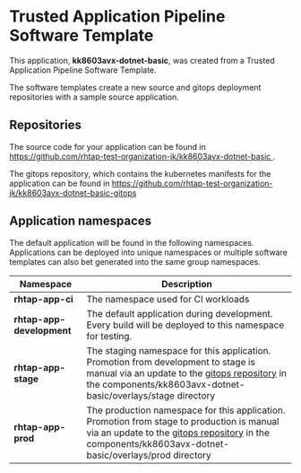 # Trusted Application Pipeline Software Template

This application, **kk8603avx-dotnet-basic**, was created from a Trusted Application Pipeline Software Template.

The software templates create a new source and gitops deployment repositories with a sample source application. 

## Repositories

The source code for your application can be found in [https://github.com/rhtap-test-organization-jk/kk8603avx-dotnet-basic ](https://github.com/rhtap-test-organization-jk/kk8603avx-dotnet-basic ).
 
The gitops repository, which contains the kubernetes manifests for the application can be found in 
[https://github.com/rhtap-test-organization-jk/kk8603avx-dotnet-basic-gitops ](https://github.com/rhtap-test-organization-jk/kk8603avx-dotnet-basic-gitops ) 

## Application namespaces 

The default application will be found in the following namespaces. Applications can be deployed into unique namespaces or multiple software templates can also bet generated into the same group namespaces.  

|  Namespace   |  Description   |  
| -------- | -------- |
| **rhtap-app-ci** | The namespace used for CI workloads |
| **rhtap-app-development** | The default application during development. Every build will be deployed to this namespace for testing. |
| **rhtap-app-stage** | The staging namespace for this application. Promotion from development to stage is manual via an update to the [gitops repository](https://github.com/rhtap-test-organization-jk/kk8603avx-dotnet-basic-gitops ) in the components/kk8603avx-dotnet-basic/overlays/stage directory |
| **rhtap-app-prod** | The production namespace for this application. Promotion from stage to production is manual via an update to the [gitops repository](https://github.com/rhtap-test-organization-jk/kk8603avx-dotnet-basic-gitops ) in the components/kk8603avx-dotnet-basic/overlays/prod directory |